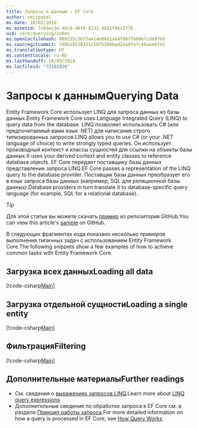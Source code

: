 ```yaml
---
title: Запросы к данным — EF Core
author: smitpatel
ms.date: 10/03/2019
ms.assetid: 7c65ec3e-46c8-48f8-8232-9e31f96c277b
uid: core/querying/index
ms.openlocfilehash: 009235c3673a414e06d1a64f9877b60e7cde97b0
ms.sourcegitcommit: 708b18520321c587b2046ad2ea9fa7c48aeebfe5
ms.translationtype: HT
ms.contentlocale: ru-RU
ms.lasthandoff: 10/09/2019
ms.locfileid: "72181920"
---
```

# <a name="querying-data"></a><span data-ttu-id="1b97e-102">Запросы к данным</span><span class="sxs-lookup"><span data-stu-id="1b97e-102">Querying Data</span></span>

<span data-ttu-id="1b97e-103">Entity Framework Core использует LINQ для запроса данных из базы данных.</span><span class="sxs-lookup"><span data-stu-id="1b97e-103">Entity Framework Core uses Language Integrated Query (LINQ) to query data from the database.</span></span> <span data-ttu-id="1b97e-104">LINQ позволяет использовать C# (или предпочитаемый вами язык .NET) для написания строго типизированных запросов.</span><span class="sxs-lookup"><span data-stu-id="1b97e-104">LINQ allows you to use C# (or your .NET language of choice) to write strongly typed queries.</span></span> <span data-ttu-id="1b97e-105">Он использует производный контекст и классы сущностей для ссылки на объекты базы данных.</span><span class="sxs-lookup"><span data-stu-id="1b97e-105">It uses your derived context and entity classes to reference database objects.</span></span> <span data-ttu-id="1b97e-106">EF Core передает поставщику базы данных представление запроса LINQ.</span><span class="sxs-lookup"><span data-stu-id="1b97e-106">EF Core passes a representation of the LINQ query to the database provider.</span></span> <span data-ttu-id="1b97e-107">Поставщик базы данных преобразует его в язык запроса базы данных (например, SQL для реляционной базы данных).</span><span class="sxs-lookup"><span data-stu-id="1b97e-107">Database providers in turn translate it to database-specific query language (for example, SQL for a relational database).</span></span>

> [!TIP]
> <span data-ttu-id="1b97e-108">Для этой статьи вы можете скачать [пример](https://github.com/aspnet/EntityFramework.Docs/tree/master/samples/core/Querying) из репозитория GitHub.</span><span class="sxs-lookup"><span data-stu-id="1b97e-108">You can view this article's [sample](https://github.com/aspnet/EntityFramework.Docs/tree/master/samples/core/Querying) on GitHub.</span></span>

<span data-ttu-id="1b97e-109">В следующих фрагментах кода показано несколько примеров выполнения типичных задач с использованием Entity Framework Core.</span><span class="sxs-lookup"><span data-stu-id="1b97e-109">The following snippets show a few examples of how to achieve common tasks with Entity Framework Core.</span></span>

## <a name="loading-all-data"></a><span data-ttu-id="1b97e-110">Загрузка всех данных</span><span class="sxs-lookup"><span data-stu-id="1b97e-110">Loading all data</span></span>

[!code-csharp[Main](../../../samples/core/Querying/Basics/Sample.cs#LoadingAllData)]

## <a name="loading-a-single-entity"></a><span data-ttu-id="1b97e-111">Загрузка отдельной сущности</span><span class="sxs-lookup"><span data-stu-id="1b97e-111">Loading a single entity</span></span>

[!code-csharp[Main](../../../samples/core/Querying/Basics/Sample.cs#LoadingSingleEntity)]

## <a name="filtering"></a><span data-ttu-id="1b97e-112">Фильтрация</span><span class="sxs-lookup"><span data-stu-id="1b97e-112">Filtering</span></span>

[!code-csharp[Main](../../../samples/core/Querying/Basics/Sample.cs#Filtering)]

## <a name="further-readings"></a><span data-ttu-id="1b97e-113">Дополнительные материалы</span><span class="sxs-lookup"><span data-stu-id="1b97e-113">Further readings</span></span>

- <span data-ttu-id="1b97e-114">См. сведения о [выражениях запросов LINQ](/dotnet/csharp/programming-guide/concepts/linq/basic-linq-query-operations).</span><span class="sxs-lookup"><span data-stu-id="1b97e-114">Learn more about [LINQ query expressions](/dotnet/csharp/programming-guide/concepts/linq/basic-linq-query-operations)</span></span>
- <span data-ttu-id="1b97e-115">Дополнительные сведения по обработке запроса в EF Core см. в разделе [Принцип работы запроса](xref:core/querying/how-query-works).</span><span class="sxs-lookup"><span data-stu-id="1b97e-115">For more detailed information on how a query is processed in EF Core, see [How Query Works](xref:core/querying/how-query-works).</span></span>
